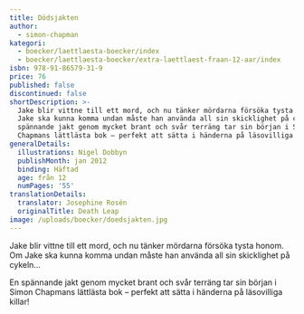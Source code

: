 ```yaml
---
title: Dödsjakten
author:
  - simon-chapman
kategori:
  - boecker/laettlaesta-boecker/index
  - boecker/laettlaesta-boecker/extra-laettlaest-fraan-12-aar/index
isbn: 978-91-86579-31-9
price: 76
published: false
discontinued: false
shortDescription: >-
  Jake blir vittne till ett mord, och nu tänker mördarna försöka tysta honom. Om
  Jake ska kunna komma undan måste han använda all sin skicklighet på cykeln… En
  spännande jakt genom mycket brant och svår terräng tar sin början i Simon
  Chapmans lättlästa bok – perfekt att sätta i händerna på läsovilliga killar!
generalDetails:
  illustrations: Nigel Dobbyn
  publishMonth: jan 2012
  binding: Häftad
  age: från 12
  numPages: '55'
translationDetails:
  translator: Josephine Rosén
  originalTitle: Death Leap
image: /uploads/boecker/doedsjakten.jpg
---
```

Jake blir vittne till ett mord, och nu tänker mördarna försöka tysta honom. Om Jake ska kunna komma undan måste han använda all sin skicklighet på cykeln…

En spännande jakt genom mycket brant och svår terräng tar sin början i Simon Chapmans lättlästa bok – perfekt att sätta i händerna på läsovilliga killar!
